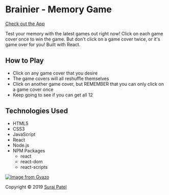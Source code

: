 # Brainier - Memory Game
[Check out the App](https://brainer-memory-game.herokuapp.com/)

Test your memory with the latest games out right now!
Click on each game cover once to win the game. But don't click on a game cover twice, or it's game over for you!
Built with React.

## How to Play ##
* Click on any game cover that you desire
* The game covers will all reshuffle themselves
* Click on another game cover, but REMEMBER that you can only click on a game cover once
* Keep going to see if you can get all 12

## Technologies Used
* HTML5
* CSS3
* JavaScript
* React
* Node.js
* NPM Packages
    - react
    - react-dom
    - react-scripts
    
[![Image from Gyazo](https://i.gyazo.com/9e56adf0fc2ace6ef636f35a91764432.gif)](https://gyazo.com/9e56adf0fc2ace6ef636f35a91764432)

Copyright © 2019 [Suraj Patel](https://jernical.github.io/Suraj-Patel/)
